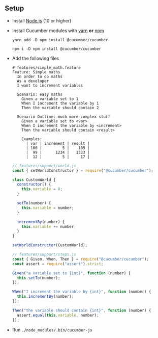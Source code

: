 ## Setup

- Install [Node.js](https://nodejs.org) (10 or higher)
- Install Cucumber modules with [yarn](https://yarnpkg.com/en/) **or** [npm](https://www.npmjs.com/)

  ```
  yarn add -D npm install @cucumber/cucumber

  npm i -D npm install @cucumber/cucumber
  ```

* Add the following files

  ```gherkin
  # features/simple_math.feature
  Feature: Simple maths
    In order to do maths
    As a developer
    I want to increment variables

    Scenario: easy maths
      Given a variable set to 1
      When I increment the variable by 1
      Then the variable should contain 2

    Scenario Outline: much more complex stuff
      Given a variable set to <var>
      When I increment the variable by <increment>
      Then the variable should contain <result>

      Examples:
        | var | increment | result |
        | 100 |         5 |    105 |
        |  99 |      1234 |   1333 |
        |  12 |         5 |     17 |
  ```

  ```javascript
  // features/support/world.js
  const { setWorldConstructor } = require("@cucumber/cucumber");

  class CustomWorld {
    constructor() {
      this.variable = 0;
    }

    setTo(number) {
      this.variable = number;
    }

    incrementBy(number) {
      this.variable += number;
    }
  }

  setWorldConstructor(CustomWorld);
  ```

  ```javascript
  // features/support/steps.js
  const { Given, When, Then } = require("@cucumber/cucumber");
  const assert = require("assert").strict;

  Given("a variable set to {int}", function (number) {
    this.setTo(number);
  });

  When("I increment the variable by {int}", function (number) {
    this.incrementBy(number);
  });

  Then("the variable should contain {int}", function (number) {
    assert.equal(this.variable, number);
  });
  ```

* Run `./node_modules/.bin/cucumber-js`
